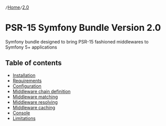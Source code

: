 `/`[Home](/psr15-symfony-bundle)`/`[2.0](/psr15-symfony-bundle/docs/2.0)

# PSR-15 Symfony Bundle Version 2.0
Symfony bundle designed to bring PSR-15 fashioned middlewares to Symfony 5+ applications

## Table of contents
- [Installation](01-installation.html#installation)
- [Requirements](01-installation.html#requirements)
- [Configuration](02-configuration.html)
- [Middleware chain definition](03-middlewares.html#chain-definition)
- [Middleware matching](03-middlewares.html#matching)
- [Middleware resolving](03-middlewares.html#resolving)
- [Middleware caching](03-middlewares.html#caching)
- [Console](04-console.html)
- [Limitations](05-limitations.html)

